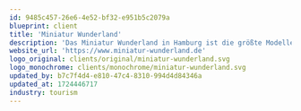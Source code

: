 ```yaml
---
id: 9485c457-26e6-4e52-bf32-e951b5c2079a
blueprint: client
title: 'Miniatur Wunderland'
description: 'Das Miniatur Wunderland in Hamburg ist die größte Modelleisenbahnanlage der Welt und eine der beliebtesten Attraktionen Deutschlands. Auf über 1.500 Quadratmetern werden detailreiche Nachbildungen von Ländern und Städten mit fahrenden Zügen, Autos und Flugzeugen gezeigt. Seit 2001 begeistert es Millionen Besucher mit technischen Raffinessen und liebevoll gestalteten Szenen.'
website_url: 'https://www.miniatur-wunderland.de'
logo_original: clients/original/miniatur-wunderland.svg
logo_monochrome: clients/monochrome/miniatur-wunderland.svg
updated_by: b7c7f4d4-e810-47c4-8310-994d4d84346a
updated_at: 1724446717
industry: tourism
---
```

